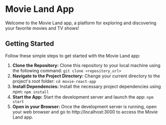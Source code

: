 # Movie Land App

Welcome to the Movie Land app, a platform for exploring and discovering your favorite movies and TV shows!

## Getting Started

Follow these simple steps to get started with the Movie Land app:
1. **Clone the Repository:** Clone this repository to your local machine using the following command:
   ``` git clone <repository_url> ```
2. **Navigate to the Project Directory:** Change your current directory to the project's root folder:
   ``` cd movie-react-app ```
3. **Install Dependencies:** Install the necessary project dependencies using npm:
   ``` npm install ```
4. **Start the App:** Start the development server and launch the app:
   ``` npm start ```
5. **Open in your Browser:** Once the development server is running, open your web browser and go to http://localhost:3000 to access the Movie Land app.

